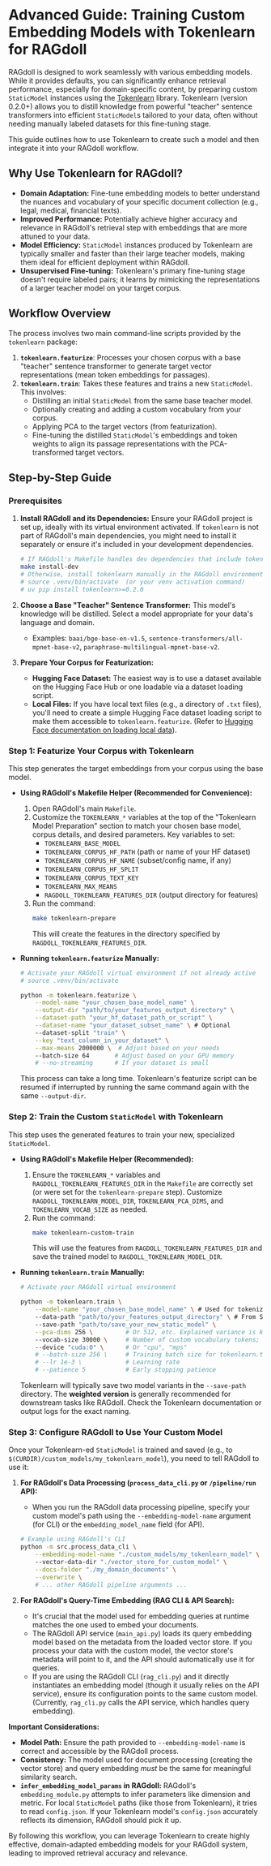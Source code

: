 # Advanced Guide: Training Custom Embedding Models with Tokenlearn for RAGdoll

RAGdoll is designed to work seamlessly with various embedding models. While it provides defaults, you can significantly enhance retrieval performance, especially for domain-specific content, by preparing custom `StaticModel` instances using the [Tokenlearn](https://github.com/MinishLab/tokenlearn) library. Tokenlearn (version 0.2.0+) allows you to distill knowledge from powerful "teacher" sentence transformers into efficient `StaticModel`s tailored to your data, often without needing manually labeled datasets for this fine-tuning stage.

This guide outlines how to use Tokenlearn to create such a model and then integrate it into your RAGdoll workflow.

## Why Use Tokenlearn for RAGdoll?

*   **Domain Adaptation:** Fine-tune embedding models to better understand the nuances and vocabulary of your specific document collection (e.g., legal, medical, financial texts).
*   **Improved Performance:** Potentially achieve higher accuracy and relevance in RAGdoll's retrieval step with embeddings that are more attuned to your data.
*   **Model Efficiency:** `StaticModel` instances produced by Tokenlearn are typically smaller and faster than their large teacher models, making them ideal for efficient deployment within RAGdoll.
*   **Unsupervised Fine-tuning:** Tokenlearn's primary fine-tuning stage doesn't require labeled pairs; it learns by mimicking the representations of a larger teacher model on your target corpus.

## Workflow Overview

The process involves two main command-line scripts provided by the `tokenlearn` package:
1.  **`tokenlearn.featurize`**: Processes your chosen corpus with a base "teacher" sentence transformer to generate target vector representations (mean token embeddings for passages).
2.  **`tokenlearn.train`**: Takes these features and trains a new `StaticModel`. This involves:
    *   Distilling an initial `StaticModel` from the same base teacher model.
    *   Optionally creating and adding a custom vocabulary from your corpus.
    *   Applying PCA to the target vectors (from featurization).
    *   Fine-tuning the distilled `StaticModel`'s embeddings and token weights to align its passage representations with the PCA-transformed target vectors.

## Step-by-Step Guide

### Prerequisites

1.  **Install RAGdoll and its Dependencies:** Ensure your RAGdoll project is set up, ideally with its virtual environment activated. If `tokenlearn` is not part of RAGdoll's main dependencies, you might need to install it separately or ensure it's included in your development dependencies.
    ```bash
    # If RAGdoll's Makefile handles dev dependencies that include tokenlearn:
    make install-dev 
    # Otherwise, install tokenlearn manually in the RAGdoll environment:
    # source .venv/bin/activate  (or your venv activation command)
    # uv pip install tokenlearn>=0.2.0
    ```

2.  **Choose a Base "Teacher" Sentence Transformer:** This model's knowledge will be distilled. Select a model appropriate for your data's language and domain.
    *   Examples: `baai/bge-base-en-v1.5`, `sentence-transformers/all-mpnet-base-v2`, `paraphrase-multilingual-mpnet-base-v2`.

3.  **Prepare Your Corpus for Featurization:**
    *   **Hugging Face Dataset:** The easiest way is to use a dataset available on the Hugging Face Hub or one loadable via a dataset loading script.
    *   **Local Files:** If you have local text files (e.g., a directory of `.txt` files), you'll need to create a simple Hugging Face dataset loading script to make them accessible to `tokenlearn.featurize`. (Refer to [Hugging Face documentation on loading local data](https://huggingface.co/docs/datasets/loading#local-and-remote-files)).

### Step 1: Featurize Your Corpus with Tokenlearn

This step generates the target embeddings from your corpus using the base model.

*   **Using RAGdoll's Makefile Helper (Recommended for Convenience):**
    1.  Open RAGdoll's main `Makefile`.
    2.  Customize the `TOKENLEARN_*` variables at the top of the "Tokenlearn Model Preparation" section to match your chosen base model, corpus details, and desired parameters. Key variables to set:
        *   `TOKENLEARN_BASE_MODEL`
        *   `TOKENLEARN_CORPUS_HF_PATH` (path or name of your HF dataset)
        *   `TOKENLEARN_CORPUS_HF_NAME` (subset/config name, if any)
        *   `TOKENLEARN_CORPUS_HF_SPLIT`
        *   `TOKENLEARN_CORPUS_TEXT_KEY`
        *   `TOKENLEARN_MAX_MEANS`
        *   `RAGDOLL_TOKENLEARN_FEATURES_DIR` (output directory for features)
    3.  Run the command:
        ```bash
        make tokenlearn-prepare
        ```
        This will create the features in the directory specified by `RAGDOLL_TOKENLEARN_FEATURES_DIR`.

*   **Running `tokenlearn.featurize` Manually:**
    ```bash
    # Activate your RAGdoll virtual environment if not already active
    # source .venv/bin/activate 

    python -m tokenlearn.featurize \
        --model-name "your_chosen_base_model_name" \
        --output-dir "path/to/your_features_output_directory" \
        --dataset-path "your_hf_dataset_path_or_script" \
        --dataset-name "your_dataset_subset_name" \ # Optional
        --dataset-split "train" \
        --key "text_column_in_your_dataset" \
        --max-means 2000000 \  # Adjust based on your needs
        --batch-size 64       # Adjust based on your GPU memory
        # --no-streaming      # If your dataset is small
    ```
    This process can take a long time. Tokenlearn's featurize script can be resumed if interrupted by running the same command again with the same `--output-dir`.

### Step 2: Train the Custom `StaticModel` with Tokenlearn

This step uses the generated features to train your new, specialized `StaticModel`.

*   **Using RAGdoll's Makefile Helper (Recommended):**
    1.  Ensure the `TOKENLEARN_*` variables and `RAGDOLL_TOKENLEARN_FEATURES_DIR` in the `Makefile` are correctly set (or were set for the `tokenlearn-prepare` step). Customize `RAGDOLL_TOKENLEARN_MODEL_DIR`, `TOKENLEARN_PCA_DIMS`, and `TOKENLEARN_VOCAB_SIZE` as needed.
    2.  Run the command:
        ```bash
        make tokenlearn-custom-train
        ```
        This will use the features from `RAGDOLL_TOKENLEARN_FEATURES_DIR` and save the trained model to `RAGDOLL_TOKENLEARN_MODEL_DIR`.

*   **Running `tokenlearn.train` Manually:**
    ```bash
    # Activate your RAGdoll virtual environment

    python -m tokenlearn.train \
        --model-name "your_chosen_base_model_name" \ # Used for tokenizer and initial distillation by Tokenlearn
        --data-path "path/to/your_features_output_directory" \ # From Step 1
        --save-path "path/to/save_your_new_static_model" \
        --pca-dims 256 \         # Or 512, etc. Explained variance is key.
        --vocab-size 30000 \     # Number of custom vocabulary tokens; 0 to disable.
        --device "cuda:0" \      # Or "cpu", "mps"
        # --batch-size 256 \     # Training batch size for tokenlearn.train
        # --lr 1e-3 \            # Learning rate
        # --patience 5           # Early stopping patience
    ```
    Tokenlearn will typically save two model variants in the `--save-path` directory. The **weighted version** is generally recommended for downstream tasks like RAGdoll. Check the Tokenlearn documentation or output logs for the exact naming.

### Step 3: Configure RAGdoll to Use Your Custom Model

Once your Tokenlearn-ed `StaticModel` is trained and saved (e.g., to `$(CURDIR)/custom_models/my_tokenlearn_model`), you need to tell RAGdoll to use it:

1.  **For RAGdoll's Data Processing (`process_data_cli.py` or `/pipeline/run` API):**
    *   When you run the RAGdoll data processing pipeline, specify your custom model's path using the `--embedding-model-name` argument (for CLI) or the `embedding_model_name` field (for API).
    ```bash
    # Example using RAGdoll's CLI
    python -m src.process_data_cli \
        --embedding-model-name "./custom_models/my_tokenlearn_model" \ 
        --vector-data-dir "./vector_store_for_custom_model" \
        --docs-folder "./my_domain_documents" \
        --overwrite \
        # ... other RAGdoll pipeline arguments ...
    ```

2.  **For RAGdoll's Query-Time Embedding (RAG CLI & API Search):**
    *   It's crucial that the model used for embedding queries at runtime matches the one used to embed your documents.
    *   The RAGdoll API service (`main_api.py`) loads its query embedding model based on the metadata from the loaded vector store. If you process your data with the custom model, the vector store's metadata will point to it, and the API should automatically use it for queries.
    *   If you are using the RAGdoll CLI (`rag_cli.py`) and it directly instantiates an embedding model (though it usually relies on the API service), ensure its configuration points to the same custom model. (Currently, `rag_cli.py` calls the API service, which handles query embedding).

**Important Considerations:**

*   **Model Path:** Ensure the path provided to `--embedding-model-name` is correct and accessible by the RAGdoll process.
*   **Consistency:** The model used for document processing (creating the vector store) and query embedding *must* be the same for meaningful similarity search.
*   **`infer_embedding_model_params` in RAGdoll:** RAGdoll's `embedding_module.py` attempts to infer parameters like dimension and metric. For local `StaticModel` paths (like those from Tokenlearn), it tries to read `config.json`. If your Tokenlearn model's `config.json` accurately reflects its dimension, RAGdoll should pick it up.

By following this workflow, you can leverage Tokenlearn to create highly effective, domain-adapted embedding models for your RAGdoll system, leading to improved retrieval accuracy and relevance.